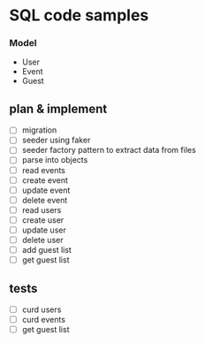 # SQL code samples
### Model 
- User
- Event
- Guest
## plan & implement 
- [ ] migration
- [ ] seeder using faker
- [ ] seeder factory pattern to extract data from files 
- [ ] parse into objects
- [ ] read events
- [ ] create event
- [ ] update event
- [ ] delete event
- [ ] read users
- [ ] create user
- [ ] update user
- [ ] delete user
- [ ] add guest list
- [ ] get guest list
## tests
- [ ] curd users
- [ ] curd events
- [ ] get guest list